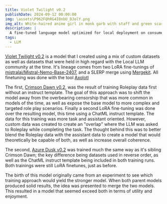 ```yaml
---
title: Violet Twilight v0.2
publishDate: 2024-09-12 00:00:00
img: \assets\P962FQhRG4I8nbU_DJolY.png
img_alt: White-haired anime girl in monk garb with staff and green scarf, violet moon backdrop
description: |
  A fine-tuned language model optimized for local deployment on consumer hardware, providing strong performance for conversational AI applications without requiring expensive cloud infrastructure.
tags:
  - LLM
---
```


[Violet Twilight v0.2](https://huggingface.co/Epiculous/Violet_Twilight-v0.2) is a model that I created using a mix of custom datasets as well as datasets that were held in high regard with the Local LLM community at the time. It's lineage comes from two LoRA fine-tunings of [mistralai/Mistral-Nemo-Base-2407](https://huggingface.co/mistralai/Mistral-Nemo-Base-2407), and a SLERP merge using [Mergekit](https://github.com/arcee-ai/mergekit). All finetuning was done with the tool [Axolotl](https://github.com/axolotl-ai-cloud/axolotl)

The first, [Crimson Dawn v0.2](https://huggingface.co/Epiculous/Crimson_Dawn-v0.2), was the result of training Roleplay data first without an instruct template. The goal of this approach was to shift the model away from the overbearing censorship that was more common in models of the time, as well as expose the base model to more complex and targeted role play scenarios. Finally a second LoRA fine-tuning was done over the resulting model, this time using a ChatML instruct template. The data for this training was more task and assistant oriented. However, custom data was created to create an "overlap" where the LLM was asked to Roleplay while completing the task. The thought behind this was to better blend the Roleplay data with the assistant data to create a model that would theoretically be capable of both, as well as increase overall coherence.

The second, [Azure Dusk v0.2](https://huggingface.co/Epiculous/Azure_Dusk-v0.2) was trained much the same way as it's sibling Crimson Dawn; the key difference being datasets used in reverse order, as well as the ChatML instruct template being included in both training runs. Both trainings were still LoRA finetunes, just as before.

The birth of this model originally came from an experiment to see which training approach would yield the stronger model. When both parent models produced solid results, the idea was presented to merge the two models. This resulted in a model that seemed exceed both in terms of utility and enjoyment.
